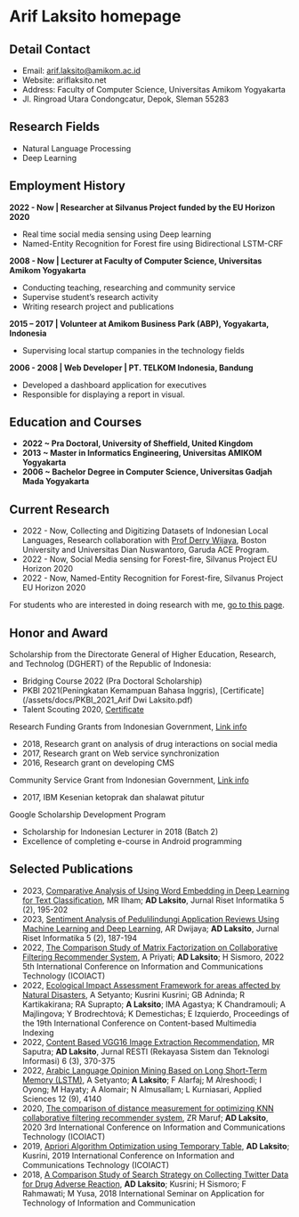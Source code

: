 # Arif Laksito homepage

## Detail Contact
- Email: arif.laksito@amikom.ac.id
- Website: ariflaksito.net
- Address: Faculty of Computer Science, Universitas Amikom Yogyakarta
- Jl. Ringroad Utara Condongcatur, Depok, Sleman 55283

## Research Fields
- Natural Language Processing
- Deep Learning

## Employment History
**2022 - Now | Researcher at Silvanus Project funded by the EU Horizon 2020**
- Real time social media sensing using Deep learning
- Named-Entity Recognition for Forest fire using Bidirectional LSTM-CRF

**2008 - Now | Lecturer at Faculty of Computer Science, Universitas Amikom Yogyakarta**
- Conducting teaching, researching and community service
- Supervise student’s research activity
- Writing research project and publications

**2015 – 2017 | Volunteer at Amikom Business Park (ABP), Yogyakarta, Indonesia**
-  Supervising local startup companies in the technology fields

**2006 - 2008 | Web Developer | PT. TELKOM Indonesia, Bandung**
- Developed a dashboard application for executives
- Responsible for displaying a report in visual.

## Education and Courses
- **2022 ~ Pra Doctoral, University of Sheffield, United Kingdom**
- **2013 ~ Master in Informatics Engineering, Universitas AMIKOM Yogyakarta**
- **2006 ~ Bachelor Degree in Computer Science, Universitas Gadjah Mada Yogyakarta**


<!-- - **Apr 2021 ~ Datacamp**, Introduction to Natural Language Processing in Python - [See Credential](https://www.datacamp.com/statement-of-accomplishment/course/923c9e6b1366e4e1de3715b7737975aa994b252b)
- **Apr 2021 ~ Datacamp**, Building Recommendation Engines in Python - [See Credential](https://www.datacamp.com/statement-of-accomplishment/course/ecaf48b52f1f9449341a6b9593637b70a540a3a2)
- **Oct 2020 ~ Dicoding**, Belajar Machine Learning untuk Pemula - [See Credential](https://www.dicoding.com/certificates/JMZVM236OZN9)
- **Sep 2020 ~ Coursera and University of Minnesota**, Recommender Systems: Matrix factorization and Advanced techniques. Grade Achieved: 100.00% - [See Credential](https://www.coursera.org/account/accomplishments/certificate/QRU9Q24EUZ3M)
- **Sep 2020 ~ Datacamp**, Building Recommendation Engines with PySpark. - [See Credential](https://www.datacamp.com/statement-of-accomplishment/course/ac0b2da3a7c1929fb911ad61ac056ff7212c4b26)
- **Sep 2020 ~ Datacamp**, Supervised Learning with scikit-learn. - [See Credential](https://www.datacamp.com/statement-of-accomplishment/course/e558b87ce3aef6fb09523c793076748155278811)
- **Sep 2020 ~ Datacamp**, Unsupervised Learning in Python. - [See Credential](https://www.datacamp.com/statement-of-accomplishment/course/7ddbb94f62e72d6e7bf8f7f9864d3de69e2a4860)
- **Aug 2020 ~ Coursera and University of Minnesota**, Recommender Systems: Evaluation and Metrics. Grade Achieved: 93.00% - [See Credential](https://www.coursera.org/account/accomplishments/certificate/MBK6LEJX2QJK)
- **Jul 2020 ~ Sanbercode**, Python - Data Science on 15 June - 10 July 2020. Grade Achieved: 88.00% - [See Credential](/assets/docs/Sanbercode_Data_Science.pdf)
- **Jul 2020 ~ Coursera and University of Minnesota**, Nearest Neighbor Collaborative Filtering. Grade Achieved: 96.00% - [See Credential](https://www.coursera.org/account/accomplishments/certificate/JUCUEQ5M2ZZH)
- **Jun 2020 ~ DQLab Data Challenge & BI Traveloka**: Hotel Search Engine Project. - [See Credential](/assets/docs/DQLab_Data_Challenge_Hotel_Rec.jpg)
- **Jun 2020 ~ Coursera and University of Minnesota**, Introduction to Recommender Systems: Non-Personalized and Content-Based. Completed 4 weeks; an average of 3-7 hours per week, plus 2-5 hours per week for honors track. Grade Achieved: 88.23% - [See Credential](https://www.coursera.org/account/accomplishments/certificate/PCC5EWSW8CDT)
- **Nov 2019 ~ Dicoding**, Android Jetpack Pro. - [See Credential](https://www.dicoding.com/certificates/4EXGY6REEXRL)
- **Dec 2018 ~ Dicoding**, Kotlin Android Developer Expert. - [See Credential](https://www.dicoding.com/certificates/1OP8DLOGVPQK)
- **Aug 2018 ~ Dicoding**, Belajar Fundamental Aplikasi Android. - [See Credential](https://www.dicoding.com/certificates/0LZ0D30ORX65)
- **Apr 2014 ~ Certificate of completion Java Programming, Oracle Academy**, Jakarta, Indonesia. Successfully completed 32 hours of professional development for Java Programming. - [See Credential](/assets/docs/Oracle_Java_Programming.jpg)
- **March 2013 ~ Certificate of completion Java Fundamentals, Oracle Academy**, Jakarta, Indonesia. Successfully completed 40 hours of professional development for the Java Fundamentals. - [See Credential](/assets/docs/Oracle_Java_Fundamental.jpg) -->

## Current Research
- 2022 - Now, Collecting and Digitizing Datasets of Indonesian Local Languages, Research collaboration with [Prof Derry Wijaya](https://derrywijaya.github.io/web/), Boston University and Universitas Dian Nuswantoro, Garuda ACE Program.
- 2022 - Now, Social Media sensing for Forest-fire, Silvanus Project EU Horizon 2020
- 2022 - Now, Named-Entity Recognition for Forest-fire, Silvanus Project EU Horizon 2020

For students who are interested in doing research with me, [go to this page](https://blog.ariflaksito.net/p/research-collaboration.html).

## Honor and Award
Scholarship from the Directorate General of Higher Education, Research, and Technolog (DGHERT) of the Republic of Indonesia:
- Bridging Course 2022 (Pra Doctoral Scholarship)
- PKBI 2021(Peningkatan Kemampuan Bahasa Inggris), [Certificate](/assets/docs/PKBI_2021_Arif Dwi Laksito.pdf)
- Talent Scouting 2020, [Certificate](/assets/docs/TS_Dikti_2020.pdf)

Research Funding Grants from Indonesian Government, [Link info](https://sinta.kemdikbud.go.id/authors/profile/6098026/?view=researches)
- 2018, Research grant on analysis of drug interactions on social media
- 2017, Research grant on Web service synchronization
- 2016, Research grant on developing CMS

Community Service Grant from Indonesian Government, [Link info](https://sinta.kemdikbud.go.id/authors/profile/6098026/?view=services)
- 2017, IBM Kesenian ketoprak dan shalawat pitutur

Google Scholarship Development Program
- Scholarship for Indonesian Lecturer in 2018 (Batch 2)
- Excellence of completing e-course in Android programming

## Selected Publications
- 2023, [Comparative Analysis of Using Word Embedding in Deep Learning for Text Classification](http://ejournal.kresnamediapublisher.com/index.php/jri/article/view/507), MR Ilham; **AD Laksito**, Jurnal Riset Informatika 5 (2), 195-202
- 2023, [Sentiment Analysis of Pedulilindungi Application Reviews Using Machine Learning and Deep Learning](http://ejournal.kresnamediapublisher.com/index.php/jri/article/view/505), AR Dwijaya; **AD Laksito**, Jurnal Riset Informatika 5 (2), 187-194
- 2022, [The Comparison Study of Matrix Factorization on Collaborative Filtering Recommender System](https://ieeexplore.ieee.org/abstract/document/9972018), A Priyati; **AD Laksito**; H Sismoro, 2022 5th International Conference on Information and Communications Technology (ICOIACT)
- 2022, [Ecological Impact Assessment Framework for areas affected by Natural Disasters](https://dl.acm.org/doi/abs/10.1145/3549555.3549596), A Setyanto; Kusrini Kusrini; GB Adninda; R Kartikakirana; RA Suprapto; **A Laksito**; IMA Agastya; K Chandramouli; A Majlingova; Y Brodrechtová; K Demestichas; E Izquierdo, Proceedings of the 19th International Conference on Content-based Multimedia Indexing
- 2022, [Content Based VGG16 Image Extraction Recommendation](http://www.jurnal.iaii.or.id/index.php/RESTI/article/view/3909), MR Saputra; **AD Laksito**, Jurnal RESTI (Rekayasa Sistem dan Teknologi Informasi) 6 (3), 370-375
- 2022, [Arabic Language Opinion Mining Based on Long Short-Term Memory (LSTM)](https://www.mdpi.com/2076-3417/12/9/4140), A Setyanto; **A Laksito**; F Alarfaj; M Alreshoodi; I Oyong; M Hayaty; A Alomair; N Almusallam; L Kurniasari, Applied Sciences 12 (9), 4140
- 2020, [The comparison of distance measurement for optimizing KNN collaborative filtering recommender system](https://ieeexplore.ieee.org/abstract/document/9332108), ZR Maruf; **AD Laksito**, 2020 3rd International Conference on Information and Communications Technology (ICOIACT)
- 2019, [Apriori Algorithm Optimization using Temporary Table](https://ieeexplore.ieee.org/abstract/document/8938475), **AD Laksito**; Kusrini, 2019 International Conference on Information and Communications Technology (ICOIACT)
- 2018, [A Comparison Study of Search Strategy on Collecting Twitter Data for Drug Adverse Reaction](https://ieeexplore.ieee.org/abstract/document/8549746), **AD Laksito**; Kusrini; H Sismoro; F Rahmawati; M Yusa, 2018 International Seminar on Application for Technology of Information and Communication

<!--
- [Google Scholar](https://scholar.google.co.id/citations?user=9zhrw7YAAAAJ&hl=id)
- [Scopus](https://www.scopus.com/authid/detail.uri?authorId=57200217326)
- [ORCID](https://orcid.org/0000-0003-4679-2544)
- [Sinta Indonesia](https://sinta3.ristekbrin.go.id/authors/profile/6098026)

## Skills
- Strong communication/presentation skills.
- Web programming using PHP, JavaScript.
- Android programming using Java and Kotlin.
- SQL Database Programming.
- Machine learning programming using Python.
-->
